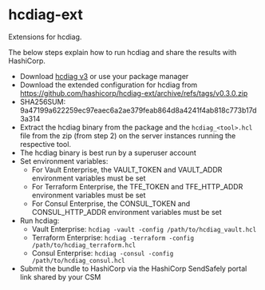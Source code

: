 # hcdiag-ext
Extensions for hcdiag.

The below steps explain how to run hcdiag and share the results with HashiCorp.

- Download [hcdiag v3](https://releases.hashicorp.com/hcdiag/0.3.0/) or use your package manager
- Download the extended configuration for hcdiag from https://github.com/hashicorp/hcdiag-ext/archive/refs/tags/v0.3.0.zip
- SHA256SUM: 9a47199a622259ec97eaec6a2ae379feab864d8a4241f4ab818c773b17d3a314
- Extract the hcdiag binary from the package and the `hcdiag_<tool>.hcl` file from the zip (from step 2) on the server instances running the respective tool.
- The hcdiag binary is best run by a superuser account
- Set environment variables:
  - For Vault Enterprise, the VAULT_TOKEN and VAULT_ADDR environment variables must be set
  - For Terraform Enterprise, the TFE_TOKEN and TFE_HTTP_ADDR environment variables must be set
  - For Consul Enterprise, the CONSUL_TOKEN and CONSUL_HTTP_ADDR environment variables must be set
- Run hcdiag:
  - Vault Enterprise: `hcdiag -vault -config /path/to/hcdiag_vault.hcl`
  - Terraform Enterprise: `hcdiag -terraform -config /path/to/hcdiag_terraform.hcl`
  - Consul Enterprise: `hcdiag -consul -config /path/to/hcdiag_consul.hcl`
- Submit the bundle to HashiCorp via the HashiCorp SendSafely portal link shared by your CSM

